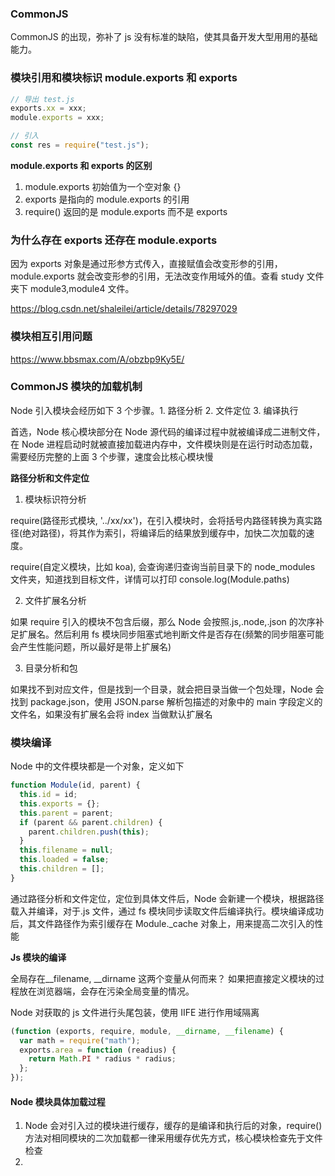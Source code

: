 ### CommonJS

CommonJS 的出现，弥补了 js 没有标准的缺陷，使其具备开发大型用用的基础能力。

### 模块引用和模块标识 module.exports 和 exports

```js
// 导出 test.js
exports.xx = xxx;
module.exports = xxx;

// 引入
const res = require("test.js");
```

**module.exports 和 exports 的区别**

1. module.exports 初始值为一个空对象 {}
2. exports 是指向的 module.exports 的引用
3. require() 返回的是 module.exports 而不是 exports

### 为什么存在 exports 还存在 module.exports

因为 exports 对象是通过形参方式传入，直接赋值会改变形参的引用，module.exports 就会改变形参的引用，无法改变作用域外的值。查看 study 文件夹下 module3,module4 文件。

https://blog.csdn.net/shaleilei/article/details/78297029

### 模块相互引用问题

https://www.bbsmax.com/A/obzbp9Ky5E/

### CommonJS 模块的加载机制

Node 引入模块会经历如下 3 个步骤。1. 路径分析 2. 文件定位 3. 编译执行

首选，Node 核心模块部分在 Node 源代码的编译过程中就被编译成二进制文件，在 Node 进程启动时就被直接加载进内存中，文件模块则是在运行时动态加载，需要经历完整的上面 3 个步骤，速度会比核心模块慢

**路径分析和文件定位**

1. 模块标识符分析

require(路径形式模块, '../xx/xx')，在引入模块时，会将括号内路径转换为真实路径(绝对路径)，将其作为索引，将编译后的结果放到缓存中，加快二次加载的速度。

require(自定义模块，比如 koa), 会查询递归查询当前目录下的 node_modules 文件夹，知道找到目标文件，详情可以打印 console.log(Module.paths)

2. 文件扩展名分析

如果 require 引入的模块不包含后缀，那么 Node 会按照.js,.node,.json 的次序补足扩展名。然后利用 fs 模块同步阻塞式地判断文件是否存在(频繁的同步阻塞可能会产生性能问题，所以最好是带上扩展名)

3. 目录分析和包

如果找不到对应文件，但是找到一个目录，就会把目录当做一个包处理，Node 会找到 package.json，使用 JSON.parse 解析包描述的对象中的 main 字段定义的文件名，如果没有扩展名会将 index 当做默认扩展名

### 模块编译

Node 中的文件模块都是一个对象，定义如下

```js
function Module(id, parent) {
  this.id = id;
  this.exports = {};
  this.parent = parent;
  if (parent && parent.children) {
    parent.children.push(this);
  }
  this.filename = null;
  this.loaded = false;
  this.children = [];
}
```

通过路径分析和文件定位，定位到具体文件后，Node 会新建一个模块，根据路径载入并编译，对于.js 文件，通过 fs 模块同步读取文件后编译执行。模块编译成功后，其文件路径作为索引缓存在 Module.\_cache 对象上，用来提高二次引入的性能

**Js 模块的编译**

全局存在\_\_filename, \_\_dirname 这两个变量从何而来？ 如果把直接定义模块的过程放在浏览器端，会存在污染全局变量的情况。

Node 对获取的 js 文件进行头尾包装，使用 IIFE 进行作用域隔离

```js
(function (exports, require, module, __dirname, __filename) {
  var math = require("math");
  exports.area = function (readius) {
    return Math.PI * radius * radius;
  };
});
```

#### Node 模块具体加载过程

1. Node 会对引入过的模块进行缓存，缓存的是编译和执行后的对象，require()方法对相同模块的二次加载都一律采用缓存优先方式，核心模块检查先于文件检查
2.
